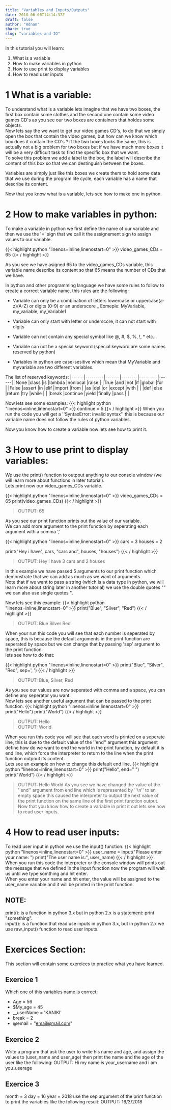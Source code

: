 ```yaml
---
title: "Variables and Inputs/Outputs"
date: 2018-06-06T14:14:37Z
draft: false
author: "Adnan"
share: true
slug: "variables-and-IO"
---
```


In this tutorial you will learn:
1. What is a variable
2. How to make variables in python
3. How to use print to display variables
4. How to read user inputs

1 What is a variable:
=====================
To understand what is a variable lets imagine that we have two boxes, the first box contain some clothes and the second one
contain some video games CD's as you see our two boxes are containers that holdes some objects.<br/>
Now lets say the we want to get our video games CD's, to do that we simply open the box that contain the video games, but
how can we know which box does it contain the CD's ? if the two boxes looks the same, this is actually not
a big problem for two boxes but if we have much more boxes it will be a very difficult task to find the specific box that we want.<br/>
To solve this problem we add a label to the box, the label will describe the content of this box so that we can destinguish between the boxes.<br/>

Variables are simply just like this boxes we create them to hold some data that we use during the program life cycle, each variable has a name that describe
its content.<br/>

Now that you know what is a variable, lets see how to make one in python.

2 How to make variables in python:
==================================
To make a variable in python we first define the name of our variable and then we use the '=' sign that we call it the assignement sign to assign values to our variable.

{{< highlight python "linenos=inline,linenostart=0" >}}
video_games_CDs = 65
{{< / highlight >}}

As you see we have asigned 65 to the video_games_CDs variable, this variable name describe its content so that 65 means the number of CDs that we have.<br/>

In python and other programming language we have some rules to follow to create a correct variable name, this rules are the following:

* Variable can only be a combination of letters lowercase or uppercase(a-z)(A-Z) or digits (0-9) or an underscore _
  Exmeple: MyVariable, my_variable, my_Variable1
  
* Variable can only start with letter or underscore, it can not start with digits

* Variable can not contain any special symbol like @, #, $, %, !, * etc...

* Variable can not be a special keyword (special keyword are some names reserved by python)

* Variables in python are case-sesitive which mean that MyVariable and myvariable are two different variables.

The list of reserved keywords:
|------|---------|-------|--------|---------|------|
|None  |class    |is     |lambda  |nonlocal |raise |
|True  |and      |not    |if      |global   |for   |
|False |assert   |in     |elif    |import   |from  |
|as    |del      |or     |except  |with     |      |
|def   |else     |return |try     |while    |      |
|break |continue |yield  |finally |pass     |      |

Now lets see some examples:
{{< highlight python "linenos=inline,linenostart=0" >}}
continue = 5
{{< / highlight >}}
When you run the code you will get a ''SyntaxError: invalid syntax''
this is because our variable name does not follow the rules of python variables.<br/>

Now you know how to create a variable now lets see how to print it.

3 How to use print to display variables:
========================================
We use the print() function to outpout anything to our console window (we will learn more about functions in later tutorial).<br/>
Lets print now our video_games_CDs variable.

{{< highlight python "linenos=inline,linenostart=0" >}}
video_games_CDs = 65
print(video_games_CDs)
{{< / highlight >}}
> OUTPUT: 65

As you see our print function prints out the value of our variable.</br>
We can add more argument to the print function by seperating each argument with a comma ','

{{< highlight python "linenos=inline,linenostart=0" >}}
cars = 3
houses = 2

print("Hey i have", cars, "cars and", houses, "houses")
{{< / highlight >}}
> OUTPUT: Hey i have 3 cars and 2 houses

In this example we have passed 5 arguments to our print function which demonstrate that we can add as much as we want of arguments.<br/>
Note that if we want to pass a string (which is a data type in python, we will learn more about string later in another tutorial)
we use the double quotes "" we can also use single quotes ''.<br/>

Now lets see this example:
{{< highlight python "linenos=inline,linenostart=0" >}}
print("Blue", "Silver", "Red")
{{< / highlight >}}
> OUTPUT: Blue Silver Red

When your run this code you will see that each number is seperated by space, this is because the default arguments in the print function are seperated by space
but we can change that by passing 'sep' argument to the print function.<br/>
lets see how to do that:

{{< highlight python "linenos=inline,linenostart=0" >}}
print("Blue", "Silver", "Red", sep=', ')
{{< / highlight >}}
> OUTPUT: Blue, Silver, Red

As you see our values are now seperated with comma and a space, you can define any seperator you want.<br/>
Now lets see another useful argument that can be passed to the print function.
{{< highlight python "linenos=inline,linenostart=0" >}}
print("Hello")
print("World")
{{< / highlight >}}
> OUTPUT: Hello<br/>
> OUTPUT: World
		
When you run this code you will see that each word is printed on a seperate line, this is due to the default value of the ''end'' argument
this argument define how do we want to end the world in the print function, by default it is end line, which force the interpreter to return to the line
when the print function outpout its content.<br/>
Lets see an example on how to change this default end line.
{{< highlight python "linenos=inline,linenostart=0" >}}
print("Hello", end=" ")
print("World")
{{< / highlight >}}
> OUTPUT: Hello World
As you see we have changed the value of the ''end'' argument from end line which is represented by ''\n'' to an empty space this caused the interpreter
to output the next value of the print function on the same line of the first print function output.<br/>
Now that you know how to create a variable in print it out lets see how to read user inputs.<br/>

4 How to read user inputs:
==========================
To read user input in python we use the input() function.
{{< highlight python "linenos=inline,linenostart=0" >}}
user_name = input("Please enter your name: ")
print("The user name is:", user_name)
{{< / highlight >}}
When you run this code the interpreter or the console window will prints out the message that we defined in the input function
now the program will wait us until we type somthing and hit enter.<br/>
When you enter your name and hit enter, the value will be assigned to the user_name variable and it will be printed in the print function.<br/>

NOTE:
-----
print(): is a function in python 3.x but in python 2.x is a statement: print "something".<br/>
input(): is a function that read use inputs in python 3.x, but in python 2.x we use raw_input() function to read user inputs.<br/>

Exercices Section:
==================
This section will contain some exercices to practice what you have learned.

Exercice 1
----------
Which one of this variables name is correct:
* Age = 56
* $My_age = 45
* __userName = 'KANIKI'
* break = 2
* @email = "email@mail.com"

Exercice 2
----------
Write a program that ask the user to write his name and age, and assign the values to (user_name and user_age)
then print the name and the age of the user like the following:
OUTPUT: Hi my name is your_username and i am you_userage

Exercice 3
----------
month = 3
day = 16
year = 2018
use the sep argument of the print function to print the variables like the following result:
OUTPUT: 16/3/2018
